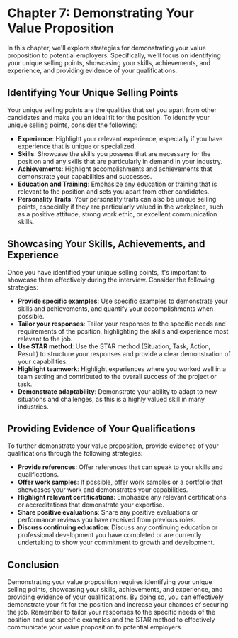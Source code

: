 Chapter 7: Demonstrating Your Value Proposition
===============================================

In this chapter, we'll explore strategies for demonstrating your value proposition to potential employers. Specifically, we'll focus on identifying your unique selling points, showcasing your skills, achievements, and experience, and providing evidence of your qualifications.

Identifying Your Unique Selling Points
--------------------------------------

Your unique selling points are the qualities that set you apart from other candidates and make you an ideal fit for the position. To identify your unique selling points, consider the following:

* **Experience**: Highlight your relevant experience, especially if you have experience that is unique or specialized.
* **Skills**: Showcase the skills you possess that are necessary for the position and any skills that are particularly in demand in your industry.
* **Achievements**: Highlight accomplishments and achievements that demonstrate your capabilities and successes.
* **Education and Training**: Emphasize any education or training that is relevant to the position and sets you apart from other candidates.
* **Personality Traits**: Your personality traits can also be unique selling points, especially if they are particularly valued in the workplace, such as a positive attitude, strong work ethic, or excellent communication skills.

Showcasing Your Skills, Achievements, and Experience
----------------------------------------------------

Once you have identified your unique selling points, it's important to showcase them effectively during the interview. Consider the following strategies:

* **Provide specific examples**: Use specific examples to demonstrate your skills and achievements, and quantify your accomplishments when possible.
* **Tailor your responses**: Tailor your responses to the specific needs and requirements of the position, highlighting the skills and experience most relevant to the job.
* **Use STAR method**: Use the STAR method (Situation, Task, Action, Result) to structure your responses and provide a clear demonstration of your capabilities.
* **Highlight teamwork**: Highlight experiences where you worked well in a team setting and contributed to the overall success of the project or task.
* **Demonstrate adaptability**: Demonstrate your ability to adapt to new situations and challenges, as this is a highly valued skill in many industries.

Providing Evidence of Your Qualifications
-----------------------------------------

To further demonstrate your value proposition, provide evidence of your qualifications through the following strategies:

* **Provide references**: Offer references that can speak to your skills and qualifications.
* **Offer work samples**: If possible, offer work samples or a portfolio that showcases your work and demonstrates your capabilities.
* **Highlight relevant certifications**: Emphasize any relevant certifications or accreditations that demonstrate your expertise.
* **Share positive evaluations**: Share any positive evaluations or performance reviews you have received from previous roles.
* **Discuss continuing education**: Discuss any continuing education or professional development you have completed or are currently undertaking to show your commitment to growth and development.

Conclusion
----------

Demonstrating your value proposition requires identifying your unique selling points, showcasing your skills, achievements, and experience, and providing evidence of your qualifications. By doing so, you can effectively demonstrate your fit for the position and increase your chances of securing the job. Remember to tailor your responses to the specific needs of the position and use specific examples and the STAR method to effectively communicate your value proposition to potential employers.

